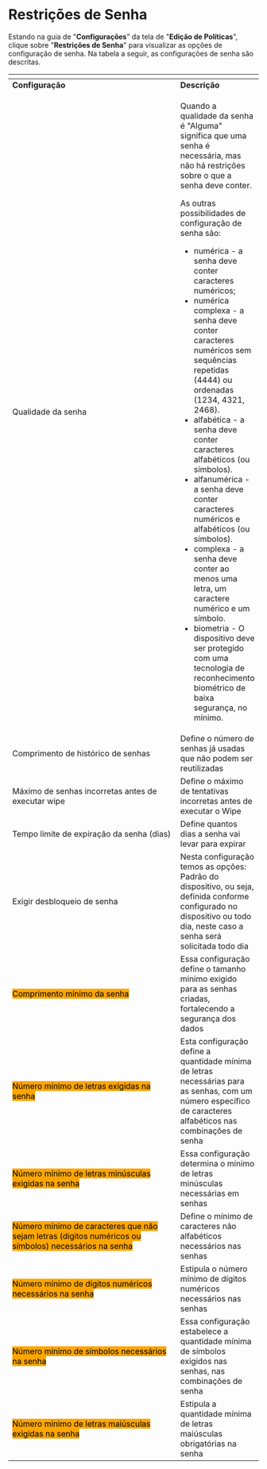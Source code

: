 # Restrições de Senha

Estando na guia de "**Configurações**" da tela de "**Edição de Políticas**", clique sobre "**Restrições de Senha**" para visualizar as opções de configuração de senha. Na tabela a seguir, as configurações de senha são descritas.

<table data-header-hidden><thead><tr><th width="329.80616740088107"></th><th></th></tr></thead><tbody><tr><td><strong>Configuração</strong></td><td><strong>Descrição</strong></td></tr><tr><td>Qualidade da senha</td><td><p></p><p>Quando a qualidade da senha é "Alguma" significa que uma senha é necessária, mas não há restrições sobre o que a senha deve conter.</p><p>As outras possibilidades de configuração de senha são:</p><ul><li>numérica - a senha deve conter caracteres numéricos;</li><li>numérica complexa - a senha deve conter caracteres numéricos sem sequências repetidas (4444) ou ordenadas (1234, 4321, 2468).</li><li>alfabética - a senha deve conter caracteres alfabéticos (ou símbolos).</li><li>alfanumérica - a senha deve conter caracteres numéricos e alfabéticos (ou símbolos).</li><li>complexa - a senha deve conter ao menos uma letra, um caractere numérico e um símbolo.</li><li>biometria - O dispositivo deve ser protegido com uma tecnologia de reconhecimento biométrico de baixa segurança, no mínimo.</li></ul></td></tr><tr><td>Comprimento de histórico de senhas</td><td>Define o número de senhas já usadas que não podem ser reutilizadas</td></tr><tr><td>Máximo de senhas incorretas antes de executar wipe</td><td>Define o máximo de tentativas incorretas antes de executar o Wipe</td></tr><tr><td>Tempo limite de expiração da senha (dias)</td><td>Define quantos dias a senha vai levar para expirar</td></tr><tr><td>Exigir desbloqueio de senha</td><td>Nesta configuração temos as opções: Padrão do dispositivo, ou seja, definida conforme configurado no dispositivo ou todo dia, neste caso a senha será solicitada todo dia</td></tr><tr><td><mark style="background-color:orange;">Comprimento mínimo da senha</mark></td><td>Essa configuração define o tamanho mínimo exigido para as senhas criadas, fortalecendo a segurança dos dados</td></tr><tr><td><mark style="background-color:orange;">Número mínimo de letras exigidas na senha</mark></td><td>Esta configuração define a quantidade mínima de letras necessárias para as senhas, com um número específico de caracteres alfabéticos nas combinações de senha</td></tr><tr><td><mark style="background-color:orange;">Número mínimo de letras minúsculas exigidas na senha</mark></td><td>Essa configuração determina o mínimo de letras minúsculas necessárias em senhas</td></tr><tr><td><mark style="background-color:orange;">Número mínimo de caracteres que não sejam letras (dígitos numéricos ou símbolos) necessários na senha</mark></td><td>Define o mínimo de caracteres não alfabéticos necessários nas senhas</td></tr><tr><td><mark style="background-color:orange;">Número mínimo de dígitos numéricos necessários na senha</mark></td><td>Estipula o número mínimo de dígitos numéricos necessários nas senhas</td></tr><tr><td><mark style="background-color:orange;">Número mínimo de símbolos necessários na senha</mark></td><td>Essa configuração estabelece a quantidade mínima de símbolos exigidos nas senhas, nas combinações de senha</td></tr><tr><td><mark style="background-color:orange;">Número mínimo de letras maiúsculas exigidas na senha</mark></td><td>Estipula a quantidade mínima de letras maiúsculas obrigatórias na senha</td></tr></tbody></table>
